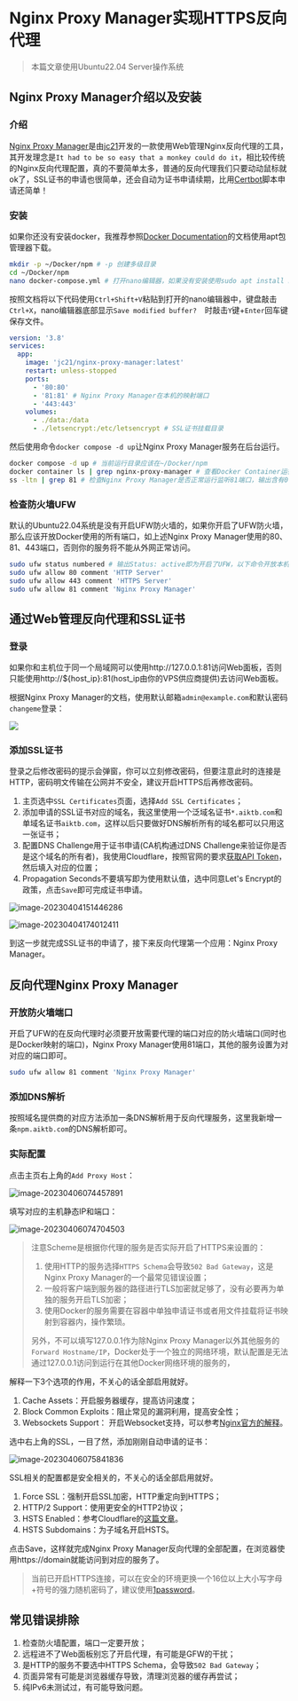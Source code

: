 # Nginx Proxy Manager实现HTTPS反向代理

>本篇文章使用Ubuntu22.04 Server操作系统

## Nginx Proxy Manager介绍以及安装

### 介绍

[Nginx Proxy Manager](https://nginxproxymanager.com/)是由[jc21](https://github.com/jc21)开发的一款使用Web管理Nginx反向代理的工具，其开发理念是`It had to be so easy that a monkey could do it`，相比较传统的Nginx反向代理配置，真的不要简单太多，普通的反向代理我们只要动动鼠标就ok了，SSL证书的申请也很简单，还会自动为证书申请续期，比用[Certbot](https://certbot.eff.org/)脚本申请还简单！

### 安装

如果你还没有安装docker，我推荐参照[Docker Documentation](https://docs.docker.com/engine/install/ubuntu/)的文档使用apt包管理器下载。

```bash
mkdir -p ~/Docker/npm # -p 创建多级目录
cd ~/Docker/npm
nano docker-compose.yml # 打开nano编辑器，如果没有安装使用sudo apt install nano
```

按照文档将以下代码使用`Ctrl+Shift+V`粘贴到打开的nano编辑器中，键盘敲击`Ctrl+X`，nano编辑器底部显示`Save modified buffer?  `时敲击`Y`键+`Enter`回车键保存文件。

```yaml
version: '3.8'
services:
  app:
    image: 'jc21/nginx-proxy-manager:latest'
    restart: unless-stopped
    ports:
      - '80:80'
      - '81:81' # Nginx Proxy Manager在本机的映射端口
      - '443:443'
    volumes:
      - ./data:/data
      - ./letsencrypt:/etc/letsencrypt # SSL证书挂载目录
```

然后使用命令`docker compose -d up`让Nginx Proxy Manager服务在后台运行。

```bash
docker compose -d up # 当前运行目录应该在~/Docker/npm
docker container ls | grep nginx-proxy-manager # 查看Docker Container运行情况，有输出即为正常
ss -ltn | grep 81 # 检查Nginx Proxy Manager是否正常运行监听81端口，输出含有0.0.0.0:81即为正常
```



### 检查防火墙UFW

默认的Ubuntu22.04系统是没有开启UFW防火墙的，如果你开启了UFW防火墙，那么应该开放Docker使用的所有端口，如上述Nginx Proxy Manager使用的80、81、443端口，否则你的服务将不能从外网正常访问。

```bash
sudo ufw status numbered # 输出Status: active即为开启了UFW，以下命令开放本机端口到外网，Status: inactive为没有开启UFW，无需以下操作
sudo ufw allow 80 comment 'HTTP Server'
sudo ufw allow 443 comment 'HTTPS Server'
sudo ufw allow 81 comment 'Nginx Proxy Manager'
```

## 通过Web管理反向代理和SSL证书

### 登录

如果你和主机位于同一个局域网可以使用http://127.0.0.1:81访问Web面板，否则只能使用http://${host_ip}:81(host_ip由你的VPS供应商提供)去访问Web面板。

根据Nginx Proxy Manager的文档，使用默认邮箱`admin@example.com`和默认密码`changeme`登录：

![](https://image.aiktb.com/images/2023/04/04/202304041504971.png)

### 添加SSL证书

登录之后修改密码的提示会弹窗，你可以立刻修改密码，但要注意此时的连接是HTTP，密码明文传输在公网并不安全，建议开启HTTPS后再修改密码。

1. 主页选中`SSL Certificates`页面，选择`Add SSL Certificates`；
2. 添加申请的SSL证书对应的域名，我这里使用一个泛域名证书`*.aiktb.com`和单域名证书`aiktb.com`，这样以后只要做好DNS解析所有的域名都可以只用这一张证书；
3. 配置DNS Challenge用于证书申请(CA机构通过DNS Challenge来验证你是否是这个域名的所有者)，我使用Cloudflare，按照官网的要求[获取API Token](https://developers.cloudflare.com/fundamentals/api/get-started/create-token/)，然后填入对应的位置；
4. Propagation Seconds不要填写即为使用默认值，选中同意Let's Encrypt的政策，点击`Save`即可完成证书申请。



![image-20230404151446286](https://image.aiktb.com/images/2023/04/04/202304041514431.png)

![image-20230404174012411](https://image.aiktb.com/images/2023/04/04/202304041740457.png)

到这一步就完成SSL证书的申请了，接下来反向代理第一个应用：Nginx Proxy Manager。

## 反向代理Nginx Proxy Manager

### 开放防火墙端口

开启了UFW的在反向代理时必须要开放需要代理的端口对应的防火墙端口(同时也是Docker映射的端口)，Nginx Proxy Manager使用81端口，其他的服务设置为对对应的端口即可。

```bash
sudo ufw allow 81 comment 'Nginx Proxy Manager'
```

### 添加DNS解析

按照域名提供商的对应方法添加一条DNS解析用于反向代理服务，这里我新增一条`npm.aiktb.com`的DNS解析即可。

### 实际配置

点击主页右上角的`Add Proxy Host`：

![image-20230406074457891](https://image.aiktb.com/images/2023/04/05/202304060744130.png)

填写对应的主机静态IP和端口：

![image-20230406074704503](https://image.aiktb.com/images/2023/04/05/202304060747544.png)

>
>
>注意Scheme是根据你代理的服务是否实际开启了HTTPS来设置的：
>
>1. 使用HTTP的服务选择`HTTPS Schema`会导致`502 Bad Gateway`，这是Nginx Proxy Manager的一个最常见错误设置；
>2. 一般将客户端到服务器的路径进行TLS加密就足够了，没有必要再为单独的服务开启TLS加密；
>3. 使用Docker的服务需要在容器中单独申请证书或者用文件挂载将证书映射到容器内，操作繁琐。
>
>另外，不可以填写127.0.0.1作为除Nginx Proxy Manager以外其他服务的`Forward Hostname/IP`，Docker处于一个独立的网络环境，默认配置是无法通过127.0.0.1访问到运行在其他Docker网络环境的服务的，

解释一下3个选项的作用，不关心的话全部启用就好。

1. Cache Assets：开启服务器缓存，提高访问速度；
2. Block Common Exploits：阻止常见的漏洞利用，提高安全性；
3. Websockets Support： 开启Websocket支持，可以参考[Nginx官方的解释](https://www.nginx.com/blog/websocket-nginx/)。

选中右上角的SSL，一目了然，添加刚刚自动申请的证书：

![image-20230406075841836](https://image.aiktb.com/images/2023/04/05/202304060758871.png)

SSL相关的配置都是安全相关的，不关心的话全部启用就好。

1. Force SSL：强制开启SSL加密，HTTP重定向到HTTPS；
2. HTTP/2 Support：使用更安全的HTTP2协议；
3. HSTS Enabled：参考Cloudflare的[这篇文章](https://developers.cloudflare.com/ssl/edge-certificates/additional-options/http-strict-transport-security/)。
4. HSTS Subdomains：为子域名开启HSTS。

点击Save，这样就完成Nginx Proxy Manager反向代理的全部配置，在浏览器使用https://domain就能访问到对应的服务了。

>
>
>当前已开启HTTPS连接，可以在安全的环境更换一个16位以上大小写字母+符号的强力随机密码了，建议使用[1password](https://1password.com/password-generator/)。

## 常见错误排除

1. 检查防火墙配置，端口一定要开放；
2. 远程进不了Web面板别忘了开启代理，有可能是GFW的干扰；
3. 是HTTP的服务不要选中HTTPS Schema，会导致`502 Bad Gateway`；
4. 页面异常有可能是浏览器缓存导致，清理浏览器的缓存再尝试；
5. 纯IPv6未测试过，有可能导致问题。

